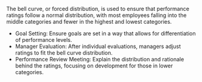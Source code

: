 The bell curve, or forced distribution, is used to ensure that performance ratings follow a normal distribution, with most employees falling into the middle categories and fewer in the highest and lowest categories.

- Goal Setting: Ensure goals are set in a way that allows for differentiation of performance levels.
- Manager Evaluation: After individual evaluations, managers adjust ratings to fit the bell curve distribution.
- Performance Review Meeting: Explain the distribution and rationale behind the ratings, focusing on development for those in lower categories.
